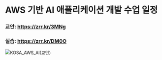 # AWS 기반 AI 애플리케이션 개발 수업 일정

### 교안:  https://zrr.kr/3MNg
### 실습:  https://zrr.kr/DM0O


![KOSA_AWS_AI(교안)](https://user-images.githubusercontent.com/54794815/189991971-bb82738c-fda1-4b59-b9d1-486049d6ba37.png)


